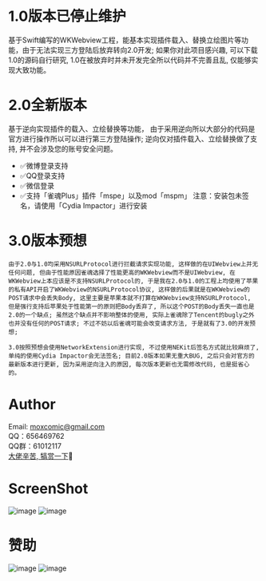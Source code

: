 # 1.0版本已停止维护
基于Swift编写的WKWebview工程，能基本实现插件载入、替换立绘图片等功能，由于无法实现三方登陆后放弃转向2.0开发; 如果你对此项目感兴趣, 可以下载1.0的源码自行研究, 1.0在被放弃时并未开发完全所以代码并不完善且乱, 仅能够实现大致功能。

# 2.0全新版本
基于逆向实现插件的载入、立绘替换等功能， 由于采用逆向所以大部分的代码是官方进行操作所以可以进行第三方登陆操作; 逆向仅对插件载入、立绘替换做了支持, 并不会涉及您的账号安全问题。
- ✅微博登录支持
- ✅QQ登录支持
- ✅微信登录
- ✅支持「雀魂Plus」插件「mspe」以及mod「mspm」
注意：安装包未签名，请使用「Cydia Impactor」进行安装

# 3.0版本预想
    由于2.0与1.0均采用NSURLProtocol进行拦截请求实现功能, 这样做的在UIWebview上并无任何问题, 但由于性能原因雀魂选择了性能更高的WKWebview而不是UIWebview, 在WKWebview上本应该是不支持NSURLProtocol的, 于是我在2.0与1.0的工程上均使用了苹果的私有API开启了WKWebview的NSURLProtocol协议, 这样做的后果就是在WKWebview的POST请求中会丢失Body, 这里主要是苹果本就不打算在WKWebview支持NSURLProtocol, 但是强行支持后苹果处于性能第一的原则把Body丢弃了, 所以这个POST的Body丢失一直也是2.0的一个缺点; 虽然这个缺点并不影响整体的使用, 实际上雀魂除了Tencent的bugly之外也并没有任何的POST请求; 不过不妨以后雀魂可能会改变请求方法, 于是就有了3.0的开发预想;

    3.0按照预想会使用NetworkExtension进行实现, 不过使用NEKit后签名方式就比较麻烦了, 单纯的使用Cydia Impactor会无法签名; 目前2.0版本如果无重大BUG, 之后只会对官方的最新版本进行更新, 因为采用逆向注入的原因, 每次版本更新也无需修改代码, 也是挺省心的。

# Author
Email: moxcomic@gmail.com  
QQ：656469762  
QQ群：61012117  
[大佬辛苦, 犒赏一下](https://github.com/moxcomic/majsoul-x#赞助)🤕

# ScreenShot
![image](https://github.com/moxcomic/majsoul-x/blob/master/IMG_2677.PNG)
![image](https://github.com/moxcomic/majsoul-x/blob/master/IMG_2678.PNG)

# 赞助
![image](https://github.com/moxcomic/majsoul-x/blob/master/alipay.JPG)
![image](https://github.com/moxcomic/majsoul-x/blob/master/wechatpay.JPG)
